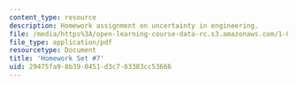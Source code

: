 ```yaml
---
content_type: resource
description: Homework assignment on uncertainty in engineering.
file: /media/https%3A/open-learning-course-data-rc.s3.amazonaws.com/1-010-uncertainty-in-engineering-fall-2008/29475fa98b390451d3c763383cc53666_homework_07.pdf
file_type: application/pdf
resourcetype: Document
title: 'Homework Set #7'
uid: 29475fa9-8b39-0451-d3c7-63383cc53666
---
```

